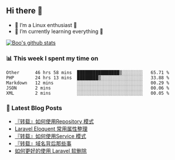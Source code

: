 ## Hi there 👋
* 🔭 I’m a Linux enthusiast 🐧️
* 🏃️ I’m currently learning everything 🏃️

[![Boo's github stats](https://github-readme-stats.vercel.app/api?username=0xAiKang)](https://github.com/anuraghazra/github-readme-stats)

<!-- [![Most Used Langs](https://github-readme-stats.vercel.app/api/top-langs/?username=0xAiKang)](https://github.com/anuraghazra/github-readme-stats) -->

### 📊 This week I spent my time on
<!--START_SECTION:waka-->
```text
Other      46 hrs 58 mins  ████████████████▒░░░░░░░░   65.71 % 
PHP        24 hrs 13 mins  ████████▒░░░░░░░░░░░░░░░░   33.88 % 
Markdown   12 mins         ░░░░░░░░░░░░░░░░░░░░░░░░░   00.29 % 
JSON       2 mins          ░░░░░░░░░░░░░░░░░░░░░░░░░   00.06 % 
XML        2 mins          ░░░░░░░░░░░░░░░░░░░░░░░░░   00.05 % 
```
<!--END_SECTION:waka-->

### 📕 Latest Blog Posts
<!-- BLOG-POST-LIST:START -->
- [『转载』如何使用Repository 模式](https://www.0x2beace.com/how-to-use-repository-mode/)
- [Laravel Eloquent 常用属性整理](https://www.0x2beace.com/laravel-eloquent-common-attributes-sorting/)
- [『转载』如何使用Service 模式](https://www.0x2beace.com/how-to-use-service-mode/)
- [『转载』域名背后那些事](https://www.0x2beace.com/those-things-behind-the-domain-name/)
- [如何更好的使用 Laravel 软删除](https://www.0x2beace.com/how-to-better-use-laravel-soft-delete/)
<!-- BLOG-POST-LIST:END -->

